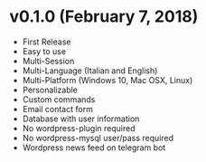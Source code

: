 # v0.1.0 (February 7, 2018)

* First Release
* Easy to use
* Multi-Session
* Multi-Language (Italian and English)
* Multi-Platform (Windows 10, Mac OSX, Linux)
* Personalizable
* Custom commands
* Email contact form
* Database with user information
* No wordpress-plugin required
* No wordpress-mysql user/pass required
* Wordpress news feed on telegram bot